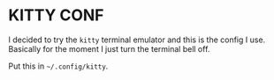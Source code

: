 # KITTY CONF

I decided to try the `kitty` terminal emulator and this is the config I use. Basically for the moment I just turn the terminal bell off.

Put this in `~/.config/kitty`.
